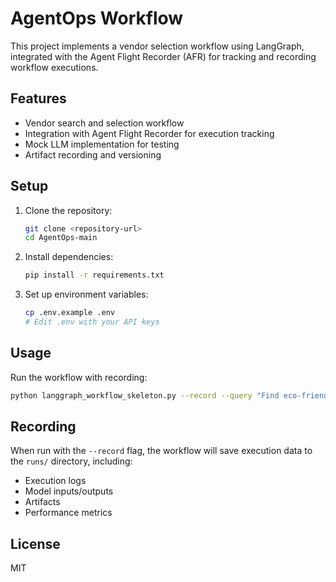 # AgentOps Workflow

This project implements a vendor selection workflow using LangGraph, integrated with the Agent Flight Recorder (AFR) for tracking and recording workflow executions.

## Features

- Vendor search and selection workflow
- Integration with Agent Flight Recorder for execution tracking
- Mock LLM implementation for testing
- Artifact recording and versioning

## Setup

1. Clone the repository:
   ```bash
   git clone <repository-url>
   cd AgentOps-main
   ```

2. Install dependencies:
   ```bash
   pip install -r requirements.txt
   ```

3. Set up environment variables:
   ```bash
   cp .env.example .env
   # Edit .env with your API keys
   ```

## Usage

Run the workflow with recording:
```bash
python langgraph_workflow_skeleton.py --record --query "Find eco-friendly paint vendors in California"
```

## Recording

When run with the `--record` flag, the workflow will save execution data to the `runs/` directory, including:
- Execution logs
- Model inputs/outputs
- Artifacts
- Performance metrics

## License

MIT
